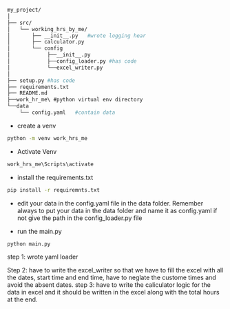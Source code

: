 ```bash
my_project/
│
├── src/
│   └── working_hrs_by_me/
│       ├── __init__.py   #wrote logging hear
│       ├── calculator.py
│       └── config
│            ├──__init__.py
│            ├──config_loader.py #has code
│            └──excel_writer.py
│
├── setup.py #has code
├── requirements.txt 
├── README.md
├──work_hr_me\ #python virtual env directory
└──data
    └── config.yaml   #contain data
```

- create a venv 
```bash
python -m venv work_hrs_me
```

- Activate Venv
```bash
work_hrs_me\Scripts\activate
````

- install the requirements.txt
```bash
pip install -r requiremnts.txt
```

- edit your data in the config.yaml file in the data folder. Remember always to put your data in the data folder and name it as config.yaml if not give the path in the config_loader.py file


- run the main.py 
```bash
python main.py
```

step 1: 
    wrote yaml loader

Step 2: 
    have to write the excel_writer so that we have to fill the excel with all the dates, start time and end time, have to neglate the custome times and avoid the absent dates.
step 3: 
    have to write the caliculator logic for the data in excel and it should be written in the excel along with the total hours at the end.